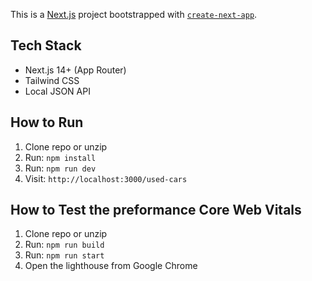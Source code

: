 This is a [Next.js](https://nextjs.org/) project bootstrapped with [`create-next-app`](https://github.com/vercel/next.js/tree/canary/packages/create-next-app).

 ##  Tech Stack
- Next.js 14+ (App Router)
- Tailwind CSS
- Local JSON API

##  How to Run
1. Clone repo or unzip
2. Run: `npm install`
3. Run: `npm run dev`
4. Visit: `http://localhost:3000/used-cars`

 
##  How to Test the preformance Core Web Vitals
1. Clone repo or unzip
2. Run: `npm run build`
3. Run: `npm run start`
4. Open the lighthouse from Google Chrome